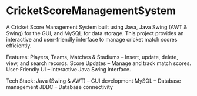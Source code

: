 # CricketScoreManagementSystem
A Cricket Score Management System built using Java, Java Swing (AWT & Swing) for the GUI, and MySQL for data storage. This project provides an interactive and user-friendly interface to manage cricket match scores efficiently.

Features:
Players, Teams, Matches & Stadiums – Insert, update, delete, view, and search records.
Score Updates – Manage and track match scores.
User-Friendly UI – Interactive Java Swing interface.

Tech Stack:
Java (Swing & AWT) – GUI development
MySQL – Database management
JDBC – Database connectivity
